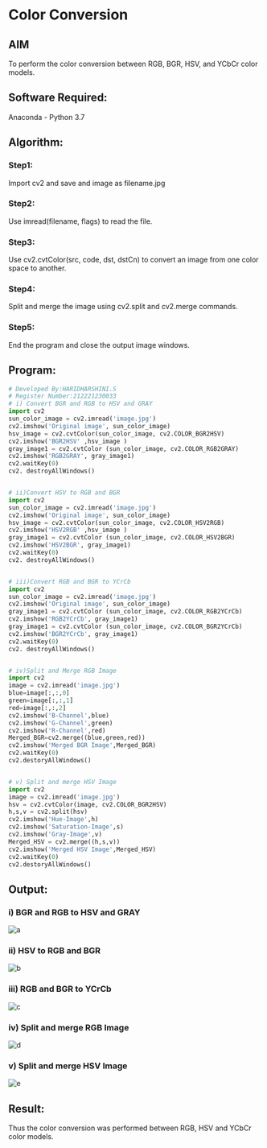# Color Conversion
## AIM
To perform the color conversion between RGB, BGR, HSV, and YCbCr color models.

## Software Required:
Anaconda - Python 3.7
## Algorithm:
### Step1:
Import cv2 and save and image as filename.jpg

### Step2:
Use imread(filename, flags) to read the file.

### Step3:
Use cv2.cvtColor(src, code, dst, dstCn) to convert an image from one color space to another.

### Step4:
Split and merge the image using cv2.split and cv2.merge commands.

### Step5:
End the program and close the output image windows.


## Program:
```python
# Developed By:HARIDHARSHINI.S
# Register Number:212221230033
# i) Convert BGR and RGB to HSV and GRAY
import cv2
sun_color_image = cv2.imread('image.jpg')
cv2.imshow('Original image', sun_color_image)
hsv_image = cv2.cvtColor(sun_color_image, cv2.COLOR_BGR2HSV)
cv2.imshow('BGR2HSV' ,hsv_image )
gray_image1 = cv2.cvtColor (sun_color_image, cv2.COLOR_RGB2GRAY)
cv2.imshow('RGB2GRAY', gray_image1)
cv2.waitKey(0)
cv2. destroyAllWindows()


# ii)Convert HSV to RGB and BGR
import cv2
sun_color_image = cv2.imread('image.jpg')
cv2.imshow('Original image', sun_color_image)
hsv_image = cv2.cvtColor(sun_color_image, cv2.COLOR_HSV2RGB)
cv2.imshow('HSV2RGB' ,hsv_image )
gray_image1 = cv2.cvtColor (sun_color_image, cv2.COLOR_HSV2BGR)
cv2.imshow('HSV2BGR', gray_image1)
cv2.waitKey(0)
cv2. destroyAllWindows()


# iii)Convert RGB and BGR to YCrCb
import cv2
sun_color_image = cv2.imread('image.jpg')
cv2.imshow('Original image', sun_color_image)
gray_image1 = cv2.cvtColor (sun_color_image, cv2.COLOR_RGB2YCrCb)
cv2.imshow('RGB2YCrCb', gray_image1)
gray_image1 = cv2.cvtColor (sun_color_image, cv2.COLOR_BGR2YCrCb)
cv2.imshow('BGR2YCrCb', gray_image1)
cv2.waitKey(0)
cv2. destroyAllWindows()


# iv)Split and Merge RGB Image
import cv2
image = cv2.imread('image.jpg')
blue=image[:,:,0]
green=image[:,:,1]
red=image[:,:,2]
cv2.imshow('B-Channel',blue)
cv2.imshow('G-Channel',green)
cv2.imshow('R-Channel',red)
Merged_BGR=cv2.merge((blue,green,red))
cv2.imshow('Merged BGR Image',Merged_BGR)
cv2.waitKey(0)
cv2.destoryAllWindows()


# v) Split and merge HSV Image
import cv2
image = cv2.imread('image.jpg')
hsv = cv2.cvtColor(image, cv2.COLOR_BGR2HSV)
h,s,v = cv2.split(hsv)
cv2.imshow('Hue-Image',h)
cv2.imshow('Saturation-Image',s)
cv2.imshow('Gray-Image',v)
Merged_HSV = cv2.merge((h,s,v))
cv2.imshow('Merged HSV Image',Merged_HSV)
cv2.waitKey(0)
cv2.destoryAllWindows()

```
## Output:
### i) BGR and RGB to HSV and GRAY
![a](https://user-images.githubusercontent.com/94168395/228444530-4a64b9fc-9f3f-4556-a4c6-560de897585a.png)

### ii) HSV to RGB and BGR
![b](https://user-images.githubusercontent.com/94168395/228444608-23816c71-5bc3-4a35-a299-29720605f3ca.png)

### iii) RGB and BGR to YCrCb
![c](https://user-images.githubusercontent.com/94168395/228444650-3acf2a93-61f7-4b06-9a57-2a5439e0bfc8.png)

### iv) Split and merge RGB Image
![d](https://user-images.githubusercontent.com/94168395/228445639-752d219e-6cc5-4cf4-ba06-15a30f34fb58.png)


### v) Split and merge HSV Image
![e](https://user-images.githubusercontent.com/94168395/228445692-9c935899-61a4-4cdc-8c38-035a552641f0.png)



## Result:
Thus the color conversion was performed between RGB, HSV and YCbCr color models.
